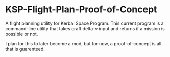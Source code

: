 # KSP-Flight-Plan-Proof-of-Concept

A flight planning utility for Kerbal Space Program. This current program is a command-line utility that takes craft delta-v input and returns if a mission is possible or not.

I plan for this to later become a mod, but for now, a proof-of-concept is all that is guarenteed.
